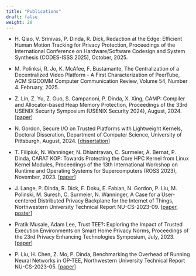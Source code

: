 ```yaml
---
title: "Publications"
draft: false
weight: 20
---
```


- H. Qiao, V. Srinivas, P. Dinda, R. Dick, Redaction at the Edge: Efficient Human Motion Tracking for Privacy Protection, Proceedings of the International Conference on Hardware/Software Codesign and System Synthesis (CODES-ISSS 2025), October, 2025.

- M. Polinksi, R. Jo, K. McAfee, F. Bustamante, The Centralization of a Decentralized Video Platform - A First Characterization of PeerTube, ACM SIGCOMM Computer Communication Review, Volume 54, Number 4.  February, 2025. 

- Z. Lin, Z. Yu, Z. Guo, S. Campanoni, P. Dinda, X. Xing,
CAMP: Compiler and Allocator-based Heap Memory Protection,
Proceedings of the 33rd USENIX Security Symposium (USENIX Security 2024),
August, 2024.
\[[paper](papers/CAMP.pdf)\]

- N. Gordon, Secure I/O on Trusted Platforms with Lightweight Kernels, Doctoral Disseration, Department of Computer Science, University of Pittsburgh, August, 2024.   \[[dissertation](papers/gordon-diss.pdf)\]

- T. Filipiuk, N. Wanninger, N. Dhiantravan, C. Surmeier, A. Bernat, P. Dinda,
CARAT KOP: Towards Protecting the Core HPC Kernel from Linux Kernel Modules,
Proceedings of the 13th International Workshop on Runtime and Operating Systems for Supercomputers (ROSS 2023),
November, 2023.
\[[paper](papers/ross23.pdf)\]

- J. Lange, P. Dinda, R. Dick, F. Doku, E. Fabian, N. Gordon, P. Liu, M. Polinski, M. Suresh, C. Surmeier, N. Wanninger,
A Case for a User-centered Distributed Privacy Backplane for the Internet of Things,
Northwestern University Technical Report NU-CS-2023-09.
\[[paper](papers/NU-CS-2023-09.pdf), [poster](papers/GCASR23_Poster_PrivacyBackplane.pdf)\]

- Pratik Musale, Adam Lee,
Trust TEE?: Exploring the Impact of Trusted Execution Environments on Smart Home Privacy Norms,
Proceedings of the 23rd Privacy Enhancing Technologies Symposium,
July, 2023.
\[[paper](papers/popets-2023-0067.pdf)\]

- P. Liu, H. Chen, Z. Mo, P. Dinda,
Benchmarking the Overhead of Running Neural Networks in OP-TEE,
Northwestern University Technical Report NU-CS-2023-05.
\[[paper](papers/NU-CS-2023-05.pdf)\]
